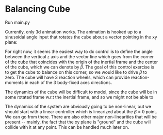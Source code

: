 # Balancing Cube

Run main.py

Currently, only 3d animation works. The animation is hooked up to a sinusoidal angle input that rotates the cube about a vector pointing in the xy plane:

For right now, it seems the easiest way to do control is to define the angle between the vertical z axis and the vector line which goes from the corner of the cube that coincides with the origin of the inertial frame and the center of the cube, which we can denote by $\beta$. The goal of this control exercise is to get the cube to balance on this corner, so we would like to drive $\beta$ to zero. The cube will have 3 reaction wheels, which can provide reaction-moments in each of the 3 body-fixed axes directions. 

The dynamics of the cube will be difficult to model, since the cube will be in some rotated frame w.r.t the inertial frame, and so we might not be able to 

The dynamics of the system are obviously going to be non-linear, but we should start with a linear controller which is linearized about the $\beta$ = 0 point. We can go from there. There are also other major non-linearities that will be present -- mainly, the fact that the xy plane is "ground" and the cube will collide with it at any point. This can be handled much later on. 




